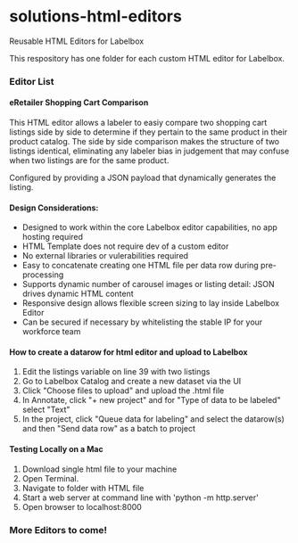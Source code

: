 # solutions-html-editors

Reusable HTML Editors for Labelbox

This respository has one folder for each custom HTML editor for Labelbox.  

### Editor List
#### eRetailer Shopping Cart Comparison

This HTML editor allows a labeler to easiy compare two shopping cart listings side by side to determine if they pertain to the same product in their product catalog.  The side by side comparison makes the structure of two listings identical, eliminating any labeler bias in judgement that may confuse when two listings are for the same product.  

Configured by providing a JSON payload that dynamically generates the listing. 

#### Design Considerations: 
  
  - Designed to work within the core Labelbox editor capabilities, no app hosting required
  - HTML Template does not require dev of a custom editor
  - No external libraries or vulerabilities required
  - Easy to concatenate creating one HTML file per data row during pre-processing
  - Supports dynamic number of carousel images or listing detail: JSON drives dynamic HTML content
  - Responsive design allows flexible screen sizing to lay inside Labelbox Editor
  - Can be secured if necessary by whitelisting the stable IP for your workforce team

 
#### How to create a datarow for html editor and upload to Labelbox
  1. Edit the listings variable on line 39 with two listings 
  2. Go to Labelbox Catalog and create a new dataset via the UI
  3. Click "Choose files to upload" and upload the .html file 
  4. In Annotate, click "+ new project" and for "Type of data to be labeled" select "Text"
  5. In the project, click "Queue data for labeling" and select the datarow(s) and then "Send data row" as a batch to project

 
#### Testing Locally on a Mac
  1. Download single html file to your machine
  2. Open Terminal. 
  3. Navigate to folder with HTML file
  4. Start a web server at command line with 'python -m http.server'
  5. Open browser to localhost:8000 
  
### More Editors to come!
